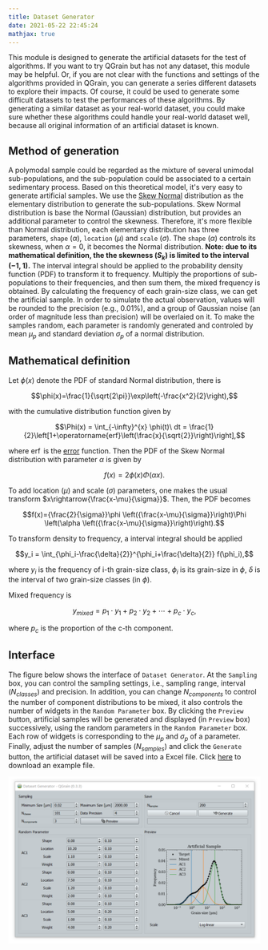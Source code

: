 ```yaml
---
title: Dataset Generator
date: 2021-05-22 22:45:24
mathjax: true
---
```


This module is designed to generate the artificial datasets for the test of algorithms. If you want to try QGrain but has not any dataset, this module may be helpful. Or, if you are not clear with the functions and settings of the algorithms provided in QGrain, you can generate a series different datasets to explore their impacts. Of course, it could be used to generate some difficult datasets to test the performances of these algorithms. By generating a similar dataset as your real-world dataset, you could make sure whether these algorithms could handle your real-world dataset well, because all original information of an artificial dataset is known.

## Method of generation

A polymodal sample could be regarded as the mixture of several unimodal sub-populations, and the sub-population could be associated to a certain sedimentary process. Based on this theoretical model, it's very easy to generate artificial samples. We use the [Skew Normal](https://en.wikipedia.org/wiki/Skew_normal_distribution) distribution as the elementary distribution to generate the sub-populations. Skew Normal distribution is base the Normal (Gaussian) distribution, but provides an additional parameter to control the skewness. Therefore, it's more flexible than Normal distribution, each elementary distribution has three parameters, `shape` ($\alpha$), `location` ($\mu$) and `scale` ($\sigma$). The `shape` ($\alpha$) controls its skewness, when $\alpha=0$, it becomes the Normal distribution. **Note: due to its mathematical definition, the the skewness ($S_k$) is limited to the interval $(-1,1)$.** The interval integral should be applied to the probability density function (PDF) to transform it to frequency. Multiply the proportions of sub-populations to their frequencies, and then sum them, the mixed frequency is obtained. By calculating the frequency of each grain-size class, we can get the artificial sample. In order to simulate the actual observation, values will be rounded to the precision (e.g., 0.01%), and a group of Gaussian noise (an order of magnitude less than precision) will be overlaied on it. To make the samples random, each parameter is randomly generated and controled by mean $\mu_p$ and standard deviation $\sigma_p$ of a normal distribution.

## Mathematical definition

Let $\phi(x)$ denote the PDF of standard Normal distribution, there is

$$\phi(x)=\frac{1}{\sqrt{2\pi}}\exp\left(-\frac{x^2}{2}\right),$$

with the cumulative distribution function given by

$$\Phi(x) = \int_{-\infty}^{x} \phi(t)\ dt = \frac{1}{2}\left[1+\operatorname{erf}\left(\frac{x}{\sqrt{2}}\right)\right],$$

where $\operatorname{erf}$ is the [error](https://en.wikipedia.org/wiki/Error_function) function. Then the PDF of the Skew Normal distribution with parameter $\alpha$ is given by

$$f(x)=2\phi(x)\Phi(\alpha x).$$

To add location ($\mu$) and scale ($\sigma$) parameters, one makes the usual transform $x\rightarrow{\frac{x-\mu}{\sigma}}$. Then, the PDF becomes

$$f(x)={\frac{2}{\sigma}}\phi \left({\frac{x-\mu}{\sigma}}\right)\Phi \left(\alpha \left({\frac{x-\mu}{\sigma}}\right)\right).$$

To transform density to frequency, a interval integral should be applied

$$y_i = \int_{\phi_i-\frac{\delta}{2}}^{\phi_i+\frac{\delta}{2}} f(\phi_i),$$

where $y_i$ is the frequency of i-th grain-size class, $\phi_i$ is its grain-size in $\phi$, $\delta$ is the interval of two grain-size classes (in $\phi$).

Mixed frequency is

$$y_{mixed} = p_1 \cdot y_1 + p_2 \cdot y_2 + \cdots + p_c \cdot y_c,$$

where $p_c$ is the proportion of the c-th component.

## Interface

The figure below shows the interface of `Dataset Generator`. At the `Sampling` box, you can control the sampling settings, i.e., sampling range, interval ($N_{classes}$) and precision. In addition, you can change $N_{components}$ to control the number of component distributions to be mixed, it also controls the number of widgets in the `Random Parameter` box. By clicking the `Preview` button, artificial samples will be generated and displayed (in `Preview` box) successively, using the random parameters in the `Random Parameter` box. Each row of widgets is corresponding to the $\mu_p$ and $\sigma_p$ of a parameter. Finally, adjust the number of samples ($N_{samples}$) and click the `Generate` button, the artificial dataset will be saved into a Excel file. Click [here](/datasets/artificial_dataset_example.xlsx) to download an example file.

![The screenshot of Dataset Generator interface](/images/dataset_generator.png)
